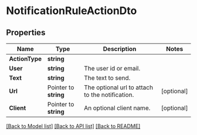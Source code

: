 # NotificationRuleActionDto

## Properties

Name | Type | Description | Notes
------------ | ------------- | ------------- | -------------
**ActionType** | **string** |  | 
**User** | **string** | The user id or email. | 
**Text** | **string** | The text to send. | 
**Url** | Pointer to **string** | The optional url to attach to the notification. | [optional] 
**Client** | Pointer to **string** | An optional client name. | [optional] 

[[Back to Model list]](../README.md#documentation-for-models) [[Back to API list]](../README.md#documentation-for-api-endpoints) [[Back to README]](../README.md)


